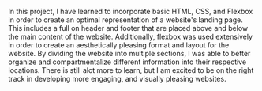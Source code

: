 In this project, I have learned to incorporate basic HTML, CSS, and Flexbox in order to create an optimal representation of a website's landing page. This includes a full on header and footer that are placed above and below the main content of the website. Additionally, flexbox was used extensively in order to create an aesthetically pleasing format and layout for the website. By dividing the website into multiple sections, I was able to better organize and compartmentalize different information into their respective locations. There is still alot more to learn, but I am excited to be on the right track in developing more engaging, and visually pleasing websites.